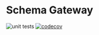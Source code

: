 Schema Gateway
==============

![unit tests](https://github.com/x-graphql/schema-gateway/actions/workflows/unit_tests.yml/badge.svg)
[![codecov](https://codecov.io/gh/x-graphql/schema-gateway/graph/badge.svg?token=ODMTWZfOrL)](https://codecov.io/gh/x-graphql/schema-gateway)
